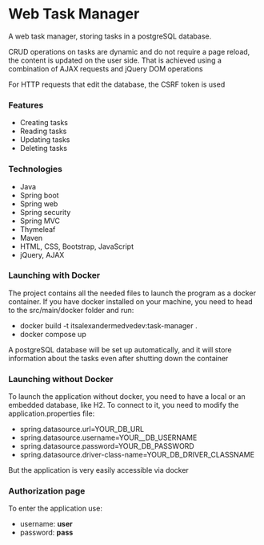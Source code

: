 # Web Task Manager

A web task manager, storing tasks in a postgreSQL database.

CRUD operations on tasks are dynamic and do not require a page reload, the content is updated on the user side.
That is achieved using a combination of AJAX requests and jQuery DOM operations

For HTTP requests that edit the database, the CSRF token is used

### Features
* Creating tasks
* Reading tasks
* Updating tasks
* Deleting tasks
### Technologies
* Java
* Spring boot
* Spring web
* Spring security
* Spring MVC
* Thymeleaf
* Maven
* HTML, CSS, Bootstrap, JavaScript
* jQuery, AJAX
### Launching with Docker
The project contains all the needed files to launch the program as a docker container.
If you have docker installed on your machine, you need to head to the src/main/docker folder and run:
* docker build -t itsalexandermedvedev:task-manager .
* docker compose up
  
A postgreSQL database will be set up automatically,
and it will store information about the tasks even after shutting down the container
### Launching without Docker
To launch the application without docker, you need to have a local or an embedded database, like H2.
To connect to it, you need to modify the application.properties file:
* spring.datasource.url=YOUR_DB_URL
* spring.datasource.username=YOUR__DB_USERNAME
* spring.datasource.password=YOUR_DB_PASSWORD
* spring.datasource.driver-class-name=YOUR_DB_DRIVER_CLASSNAME
  
But the application is very easily accessible via docker

### Authorization page
To enter the application use:
* username: **user**
* password: **pass**
